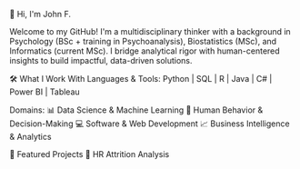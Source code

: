 👋 Hi, I'm John F.

Welcome to my GitHub! I'm a multidisciplinary thinker with a background in Psychology (BSc + training in Psychoanalysis), Biostatistics (MSc), and Informatics (current MSc). I bridge analytical rigor with human-centered insights to build impactful, data-driven solutions.

🛠️ What I Work With
Languages & Tools:
Python | SQL | R | Java | C# | Power BI | Tableau

Domains:
📊 Data Science & Machine Learning
🧠 Human Behavior & Decision-Making
💻 Software & Web Development
📈 Business Intelligence & Analytics

📌 Featured Projects
📁 HR Attrition Analysis


